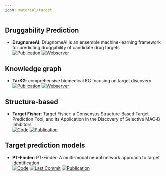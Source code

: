 ```yaml
---
icon: material/target
---
```



## **Druggability Prediction**
- **DrugnomeAI**: DrugnomeAI is an ensemble machine-learning framework for predicting druggability of candidate drug targets  
	[![Publication](https://img.shields.io/badge/Publication-Citations:15-blue?style=for-the-badge&logo=bookstack)](https://doi.org/10.1038/s42003-022-04245-4) [![Webserver](https://img.shields.io/badge/Webserver-online-brightgreen?style=for-the-badge&logo=cachet&logoColor=65FF8F)](http://drugnomeai.public.cgr.astrazeneca.com/) 

## **Knowledge graph**
- **TarKG**: comprehensive biomedical KG focusing on target discovery  
	[![Publication](https://img.shields.io/badge/Publication-Citations:0-blue?style=for-the-badge&logo=bookstack)](https://doi.org/10.1093/bioinformatics%2Fbtae598) [![Webserver](https://img.shields.io/badge/Webserver-online-brightgreen?style=for-the-badge&logo=cachet&logoColor=65FF8F)](https://tarkg.ddtmlab.org) 

## **Structure-based**
- **Target Fisher**: Target Fisher: a Consensus Structure‐Based Target Prediction Tool, and its Application in the Discovery of Selective MAO‐B Inhibitors  
	[![Code](https://img.shields.io/badge/Code-Repository-blue?style=for-the-badge)](https://gqc.quimica.unlp.edu.ar/targetfisher/) [![Publication](https://img.shields.io/badge/Publication-Citations:0-blue?style=for-the-badge&logo=bookstack)](https://doi.org/10.1002/chem.202401838) 

## **Target prediction models**
- **PT-Finder**: PT-Finder: A multi-modal neural network approach to target identification  
		[![Code](https://img.shields.io/github/stars/PT-Finder/PT-Finder?style=for-the-badge&logo=github)](https://github.com/PT-Finder/PT-Finder) [![Last Commit](https://img.shields.io/github/last-commit/PT-Finder/PT-Finder?style=for-the-badge&logo=github)](https://github.com/PT-Finder/PT-Finder) [![Publication](https://img.shields.io/badge/Publication-Citations:1-blue?style=for-the-badge&logo=bookstack)](https://doi.org/10.1016/j.compbiomed.2024.108444) 
